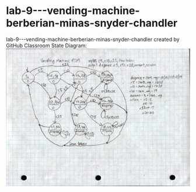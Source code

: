 # lab-9---vending-machine-berberian-minas-snyder-chandler
lab-9---vending-machine-berberian-minas-snyder-chandler created by GitHub Classroom
State Diagram: ![vending_state_diagram](vending_state_diagram.jpg)
